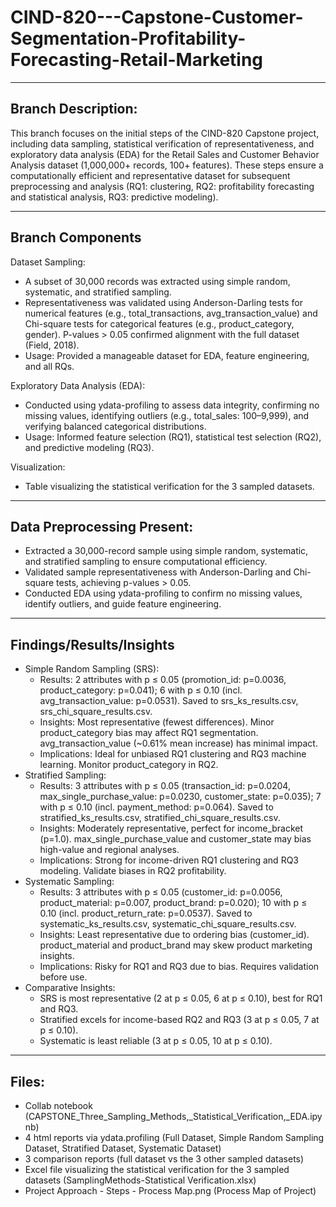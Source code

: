 # CIND-820---Capstone-Customer-Segmentation-Profitability-Forecasting-Retail-Marketing

---

## Branch Description:
This branch focuses on the initial steps of the CIND-820 Capstone project, including data sampling, statistical verification of representativeness, and exploratory data analysis (EDA) for the Retail Sales and Customer Behavior Analysis dataset (1,000,000+ records, 100+ features). These steps ensure a computationally efficient and representative dataset for subsequent preprocessing and analysis (RQ1: clustering, RQ2: profitability forecasting and statistical analysis, RQ3: predictive modeling).

---
## Branch Components
Dataset Sampling:
- A subset of 30,000 records was extracted using simple random, systematic, and stratified sampling.
- Representativeness was validated using Anderson-Darling tests for numerical features (e.g., total_transactions, avg_transaction_value) and Chi-square tests for categorical features (e.g., product_category, gender). P-values > 0.05 confirmed alignment with the full dataset (Field, 2018).
- Usage: Provided a manageable dataset for EDA, feature engineering, and all RQs.

Exploratory Data Analysis (EDA):
- Conducted using ydata-profiling to assess data integrity, confirming no missing values, identifying outliers (e.g., total_sales: $100–$9,999), and verifying balanced categorical distributions.
- Usage: Informed feature selection (RQ1), statistical test selection (RQ2), and predictive modeling (RQ3).

Visualization:
- Table visualizing the statistical verification for the 3 sampled datasets.

---
## Data Preprocessing Present:
- Extracted a 30,000-record sample using simple random, systematic, and stratified sampling to ensure computational efficiency.
- Validated sample representativeness with Anderson-Darling and Chi-square tests, achieving p-values > 0.05.
- Conducted EDA using ydata-profiling to confirm no missing values, identify outliers, and guide feature engineering.

---
## Findings/Results/Insights
- Simple Random Sampling (SRS):
  - Results: 2 attributes with p ≤ 0.05 (promotion_id: p=0.0036, product_category: p=0.041); 6 with p ≤ 0.10 (incl. avg_transaction_value: p=0.0531). Saved to srs_ks_results.csv, srs_chi_square_results.csv.
  - Insights: Most representative (fewest differences). Minor product_category bias may affect RQ1 segmentation. avg_transaction_value (~0.61% mean increase) has minimal impact.
  - Implications: Ideal for unbiased RQ1 clustering and RQ3 machine learning. Monitor product_category in RQ2.
- Stratified Sampling:
  - Results: 3 attributes with p ≤ 0.05 (transaction_id: p=0.0204, max_single_purchase_value: p=0.0230, customer_state: p=0.035); 7 with p ≤ 0.10 (incl. payment_method: p=0.064). Saved to stratified_ks_results.csv, stratified_chi_square_results.csv.
  - Insights: Moderately representative, perfect for income_bracket (p=1.0). max_single_purchase_value and customer_state may bias high-value and regional analyses.
  - Implications: Strong for income-driven RQ1 clustering and RQ3 modeling. Validate biases in RQ2 profitability.
- Systematic Sampling:
  - Results: 3 attributes with p ≤ 0.05 (customer_id: p=0.0056, product_material: p=0.007, product_brand: p=0.020); 10 with p ≤ 0.10 (incl. product_return_rate: p=0.0537). Saved to systematic_ks_results.csv, systematic_chi_square_results.csv.
  - Insights: Least representative due to ordering bias (customer_id). product_material and product_brand may skew product marketing insights.
  - Implications: Risky for RQ1 and RQ3 due to bias. Requires validation before use.
- Comparative Insights:
  - SRS is most representative (2 at p ≤ 0.05, 6 at p ≤ 0.10), best for RQ1 and RQ3.
  - Stratified excels for income-based RQ2 and RQ3 (3 at p ≤ 0.05, 7 at p ≤ 0.10).
  - Systematic is least reliable (3 at p ≤ 0.05, 10 at p ≤ 0.10). 

---
## Files:
- Collab notebook (CAPSTONE_Three_Sampling_Methods,_Statistical_Verification,_EDA.ipynb)
- 4 html reports via ydata.profiling (Full Dataset, Simple Random Sampling Dataset, Stratified Dataset, Systematic Dataset)
- 3 comparison reports (full dataset vs the 3 other sampled datasets)
- Excel file visualizing the statistical verification for the 3 sampled datasets (SamplingMethods-Statistical Verification.xlsx)
- Project Approach - Steps - Process Map.png (Process Map of Project)


